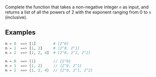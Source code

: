 Complete the function that takes a non-negative integer `n` as input, and returns a list of all the powers of 2 with the exponent ranging from 0 to `n` (inclusive).

## Examples

```python
n = 0  ==> [1]        # [2^0]
n = 1  ==> [1, 2]     # [2^0, 2^1]
n = 2  ==> [1, 2, 4]  # [2^0, 2^1, 2^2]
```
```cpp
n = 0  ==> {1}        // {2^0}
n = 1  ==> {1, 2}     // {2^0, 2^1}
n = 2  ==> {1, 2, 4}  // {2^0, 2^1, 2^2}
```